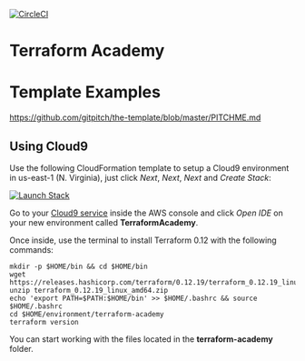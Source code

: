[![CircleCI](https://circleci.com/gh/wizelineacademy/terraform-academy.svg?style=svg)](https://circleci.com/gh/wizelineacademy/terraform-academy)

# Terraform Academy

# Template Examples

https://github.com/gitpitch/the-template/blob/master/PITCHME.md

## Using Cloud9

Use the following CloudFormation template to setup a Cloud9 environment in us-east-1 (N. Virginia), just click _Next_, _Next_, _Next_ and _Create Stack_:

[![Launch Stack](https://cdn.rawgit.com/buildkite/cloudformation-launch-stack-button-svg/master/launch-stack.svg)](https://console.aws.amazon.com/cloudformation/home?region=us-east-1#/stacks/new?stackName=TerraformAcademy&templateURL=https://cloudtitlan-public-cfn-templates.s3.amazonaws.com/terraform-academy.yaml)

Go to your [Cloud9 service](https://console.aws.amazon.com/cloud9/home) inside the AWS console and click _Open IDE_ on your new environment called **TerraformAcademy**.

Once inside, use the terminal to install Terraform 0.12 with the following commands:

```
mkdir -p $HOME/bin && cd $HOME/bin
wget https://releases.hashicorp.com/terraform/0.12.19/terraform_0.12.19_linux_amd64.zip
unzip terraform_0.12.19_linux_amd64.zip
echo 'export PATH=$PATH:$HOME/bin' >> $HOME/.bashrc && source $HOME/.bashrc
cd $HOME/environment/terraform-academy
terraform version
```

You can start working with the files located in the **terraform-academy** folder.
